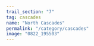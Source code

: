 ```yaml
---
trail_section: "7"
tag: cascades
name: "North Cascades"
permalink: "/category/cascades"
image: "0822_195503"
---
```


